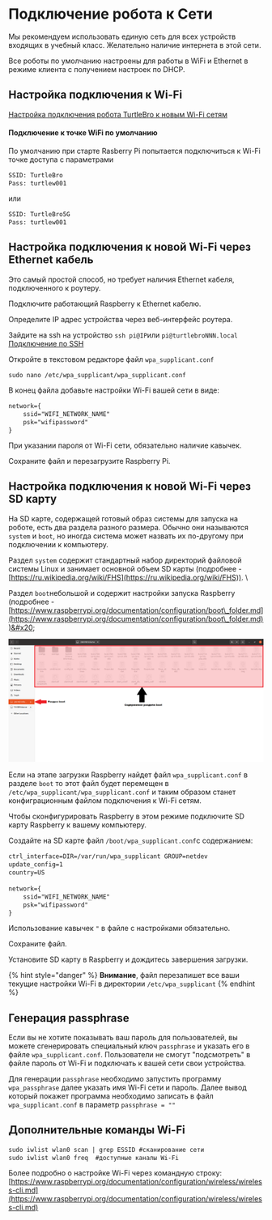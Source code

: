 # Подключение робота к Сети

Мы рекомендуем использовать единую сеть для всех устройств входящих в учебный класс. Желательно наличие интернета в этой сети.

Все роботы по умолчанию настроены для работы в WiFi и Ethernet в режиме клиента с получением настроек по DHCP.

## Настройка подключения к Wi-Fi

[Настройка подключения робота TurtleBro к новым Wi-Fi сетям](https://youtu.be/7Y\_IsCfOdNw)

#### Подключение к точке WiFi по умолчанию

По умолчанию при старте Rasberry Pi попытается подключиться к Wi-Fi точке доступа с параметрами

```
SSID: TurtleBro
Pass: turtlew001
```

или

```
SSID: TurtleBro5G
Pass: turtlew001
```

## **Настройка подключения к новой** Wi-Fi **через Ethernet кабель**

Это самый простой способ, но требует наличия Ethernet кабеля, подключенного к роутеру.

Подключите работающий Raspberry к Ethernet кабелю.

Определите IP адрес устройства через веб-интерфейс роутера.

Зайдите на ssh на устройство `ssh pi@IP`или `pi@turtlebroNNN.local`[ Подключение по SSH](ssh.md)

Откройте в текстовом редакторе файл `wpa_supplicant.conf`

```
sudo nano /etc/wpa_supplicant/wpa_supplicant.conf
```

В конец файла добавьте настройки Wi-Fi вашей сети в виде:

```
network={
    ssid="WIFI_NETWORK_NAME"
    psk="wifipassword"
}
```

При указании пароля от Wi-Fi  сети, обязательно наличие кавычек.

Сохраните файл и перезагрузите Raspberry Pi.

## **Настройка подключения к новой Wi-Fi через SD карту**

На SD карте, содержащей готовый образ системы для запуска на роботе, есть два раздела разного размера. Обычно они называются `system` и `boot`, но иногда система может назвать их по-другому при подключении к компьютеру.&#x20;

Раздел `system` содержит стандартный набор директорий файловой системы Linux и занимает основной объем SD карты (подробнее - [https://ru.wikipedia.org/wiki/FHS](https://ru.wikipedia.org/wiki/FHS)). \


Раздел `boot`небольшой и содержит настройки запуска Raspberry (подробнее - [https://www.raspberrypi.org/documentation/configuration/boot\_folder.md](https://www.raspberrypi.org/documentation/configuration/boot\_folder.md))&#x20;

![](<../.gitbook/assets/Screenshot from 2022-02-08 16-22-24.png>)

Если на этапе загрузки Raspberry найдет файл `wpa_supplicant.conf` в разделе `boot` то этот файл будет перемещен в `/etc/wpa_supplicant/wpa_supplicant.conf` и таким образом станет конфиграционным файлом подключения к Wi-Fi сетям.

Чтобы сконфигурировать Raspberry в этом режиме подключите SD карту Raspberry к вашему компьютеру.

Создайте на SD карте файл `/boot/wpa_supplicant.conf`с содержанием:

```
ctrl_interface=DIR=/var/run/wpa_supplicant GROUP=netdev
update_config=1
country=US

network={
    ssid="WIFI_NETWORK_NAME"
    psk="wifipassword"
}
```

Использование кавычек `"` в файле с настройками обязательно.

Сохраните файл.

Установите SD карту в Raspberry и дождитесь завершения загрузки.&#x20;

{% hint style="danger" %}
**Внимание**, файл перезапишет все ваши текущие настройки Wi-Fi в директории `/etc/wpa_supplicant`
{% endhint %}

## Генерация passphrase

Если вы не хотите показывать ваш пароль для пользователей, вы можете сгенерировать специальный ключ `passphrase` и указать его в файле `wpa_supplicant.conf`. Пользователи не смогут "подсмотреть" в файле пароль от Wi-Fi и подключать к вашей сети свои устройства.

Для генерации `passphrase` необходимо запустить программу `wpa_passphrase` далее указать имя Wi-Fi сети и пароль. Далее вывод который покажет программа необходимо записать в файл `wpa_supplicant.conf` в параметр `passphrase = ""`

## Дополнительные команды Wi-Fi

```
sudo iwlist wlan0 scan | grep ESSID #сканирование сети
sudo iwlist wlan0 freq  #доступные каналы Wi-Fi
```

Более подробно о настройке Wi-Fi через командную строку: [https://www.raspberrypi.org/documentation/configuration/wireless/wireless-cli.md](https://www.raspberrypi.org/documentation/configuration/wireless/wireless-cli.md)
